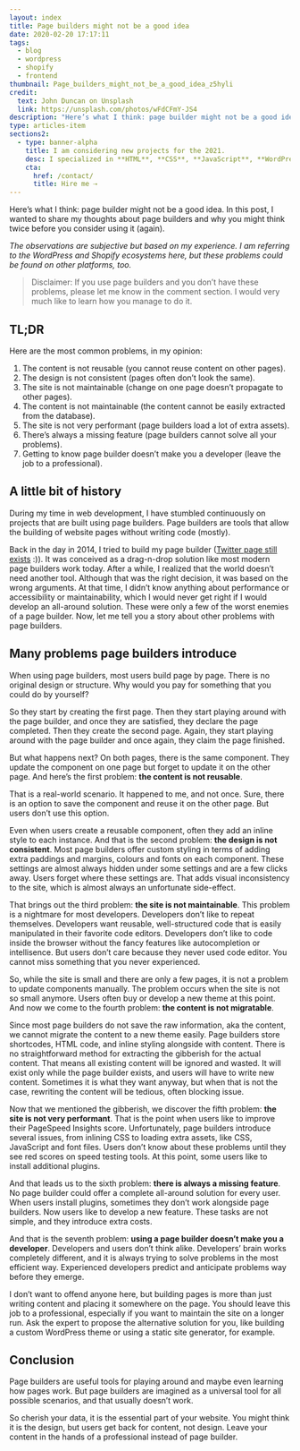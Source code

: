 ```yaml
---
layout: index
title: Page builders might not be a good idea
date: 2020-02-20 17:17:11
tags:
  - blog
  - wordpress
  - shopify
  - frontend
thumbnail: Page_builders_might_not_be_a_good_idea_z5hyli
credit:
  text: John Duncan on Unsplash
  link: https://unsplash.com/photos/wFdCFmY-JS4
description: "Here’s what I think: page builder might not be a good idea. Read my thoughts about page builders and why you might think twice before you consider using it (again)."
type: articles-item
sections2:
  - type: banner-alpha
    title: I am considering new projects for the 2021.
    desc: I specialized in **HTML**, **CSS**, **JavaScript**, **WordPress**, **Shopify**, and **JAMstack** technologies.
    cta:
      href: /contact/
      title: Hire me ⇢
---
```


Here’s what I think: page builder might not be a good idea. In this post, I wanted to share my thoughts about page builders and why you might think twice before you consider using it (again).

<!-- more -->

_The observations are subjective but based on my experience. I am referring to the WordPress and Shopify ecosystems here, but these problems could be found on other platforms, too._

> Disclaimer: If you use page builders and you don’t have these problems, please let me know in the comment section. I would very much like to learn how you manage to do it.

## TL;DR

Here are the most common problems, in my opinion:

1. The content is not reusable (you cannot reuse content on other pages).
2. The design is not consistent (pages often don’t look the same).
3. The site is not maintainable (change on one page doesn’t propagate to other pages).
4. The content is not maintainable (the content cannot be easily extracted from the database).
5. The site is not very performant (page builders load a lot of extra assets).
6. There’s always a missing feature (page builders cannot solve all your problems).
7. Getting to know page builder doesn’t make you a developer (leave the job to a professional).

## A little bit of history

During my time in web development, I have stumbled continuously on projects that are built using page builders. Page builders are tools that allow the building of website pages without writing code (mostly).

Back in the day in 2014, I tried to build my page builder ([Twitter page still exists] :)). It was conceived as a drag-n-drop solution like most modern page builders work today. After a while, I realized that the world doesn’t need another tool. Although that was the right decision, it was based on the wrong arguments. At that time, I didn’t know anything about performance or accessibility or maintainability, which I would never get right if I would develop an all-around solution. These were only a few of the worst enemies of a page builder. Now, let me tell you a story about other problems with page builders.

## Many problems page builders introduce

When using page builders, most users build page by page. There is no original design or structure. Why would you pay for something that you could do by yourself?

So they start by creating the first page. Then they start playing around with the page builder, and once they are satisfied, they declare the page completed. Then they create the second page. Again, they start playing around with the page builder and once again, they claim the page finished.

But what happens next? On both pages, there is the same component. They update the component on one page but forget to update it on the other page. And here’s the first problem: **the content is not reusable**.

That is a real-world scenario. It happened to me, and not once. Sure, there is an option to save the component and reuse it on the other page. But users don’t use this option.

Even when users create a reusable component, often they add an inline style to each instance. And that is the second problem: **the design is not consistent**. Most page builders offer custom styling in terms of adding extra paddings and margins, colours and fonts on each component. These settings are almost always hidden under some settings and are a few clicks away. Users forget where these settings are. That adds visual inconsistency to the site, which is almost always an unfortunate side-effect.

That brings out the third problem: **the site is not maintainable**. This problem is a nightmare for most developers. Developers don’t like to repeat themselves. Developers want reusable, well-structured code that is easily manipulated in their favorite code editors. Developers don’t like to code inside the browser without the fancy features like autocompletion or intellisence. But users don’t care because they never used code editor. You cannot miss something that you never experienced.

So, while the site is small and there are only a few pages, it is not a problem to update components manually. The problem occurs when the site is not so small anymore. Users often buy or develop a new theme at this point. And now we come to the fourth problem: **the content is not migratable**.

Since most page builders do not save the raw information, aka the content, we cannot migrate the content to a new theme easily. Page builders store shortcodes, HTML code, and inline styling alongside with content. There is no straightforward method for extracting the gibberish for the actual content. That means all existing content will be ignored and wasted. It will exist only while the page builder exists, and users will have to write new content. Sometimes it is what they want anyway, but when that is not the case, rewriting the content will be tedious, often blocking issue.

Now that we mentioned the gibberish, we discover the fifth problem: **the site is not very performant**. That is the point when users like to improve their PageSpeed Insights score. Unfortunately, page builders introduce several issues, from inlining CSS to loading extra assets, like CSS, JavaScript and font files. Users don’t know about these problems until they see red scores on speed testing tools. At this point, some users like to install additional plugins.

And that leads us to the sixth problem: **there is always a missing feature**. No page builder could offer a complete all-around solution for every user. When users install plugins, sometimes they don’t work alongside page builders. Now users like to develop a new feature. These tasks are not simple, and they introduce extra costs.

And that is the seventh problem: **using a page builder doesn’t make you a developer**. Developers and users don’t think alike. Developers’ brain works completely different, and it is always trying to solve problems in the most efficient way. Experienced developers predict and anticipate problems way before they emerge.

I don’t want to offend anyone here, but building pages is more than just writing content and placing it somewhere on the page. You should leave this job to a professional, especially if you want to maintain the site on a longer run. Ask the expert to propose the alternative solution for you, like building a custom WordPress theme or using a static site generator, for example.

## Conclusion

Page builders are useful tools for playing around and maybe even learning how pages work. But page builders are imagined as a universal tool for all possible scenarios, and that usually doesn’t work.

So cherish your data, it is the essential part of your website. You might think it is the design, but users get back for content, not design. Leave your content in the hands of a professional instead of page builder.

[Twitter page still exists]: https://twitter.com/citacms
